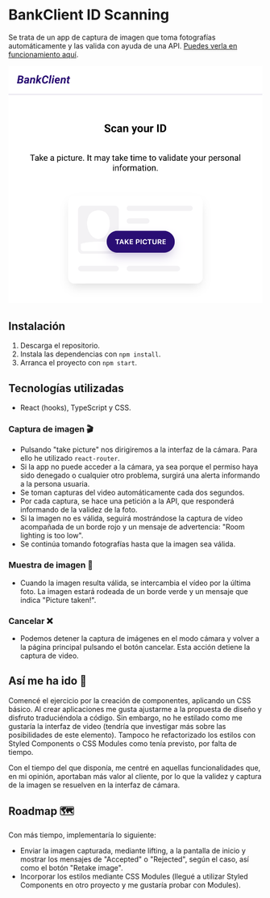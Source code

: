# BankClient ID Scanning

Se trata de un app de captura de imagen que toma fotografías automáticamente y las valida con ayuda de una API. [Puedes verla en funcionamiento aquí](https://mariaozamiz.github.io/z1-frontend-developer/).

![Captura de pantalla](https://raw.githubusercontent.com/mariaozamiz/z1-frontend-developer/main/src/images/bankclient.png)


## Instalación

1. Descarga el repositorio.
2. Instala las dependencias con ```npm install```.
3. Arranca el proyecto con ```npm start```.
   

## Tecnologías utilizadas

- React (hooks), TypeScript y CSS.


### Captura de imagen 🎬

- Pulsando "take picture" nos dirigiremos a la interfaz de la cámara. Para ello he utilizado ```react-router```.
- Si la app no puede acceder a la cámara, ya sea porque el permiso haya sido denegado o cualquier otro problema, surgirá una alerta informando a la persona usuaria.
- Se toman capturas del video automáticamente cada dos segundos.
- Por cada captura, se hace una petición a la API, que responderá informando de la validez de la foto.
-  Si la imagen no es válida, seguirá mostrándose la captura de vídeo acompañada de un borde rojo y un mensaje de advertencia: "Room lighting is too low".
-  Se continúa tomando fotografías hasta que la imagen sea válida.

### Muestra de imagen 📸

-  Cuando la imagen resulta válida, se intercambia el vídeo por la última foto. La imagen estará rodeada de un borde verde y un mensaje que indica "Picture taken!".

### Cancelar ❌

- Podemos detener la captura de imágenes en el modo cámara y volver a la página principal pulsando el botón cancelar. Esta acción detiene la captura de video.
  

## Así me ha ido 💃

Comencé el ejercicio por la creación de componentes, aplicando un CSS básico. Al crear aplicaciones me gusta ajustarme a la propuesta de diseño y disfruto traduciéndola a código. Sin embargo, no he estilado como me gustaría la interfaz de video (tendría que investigar más sobre las posibilidades de este elemento). Tampoco he refactorizado los estilos con Styled Components o CSS Modules como tenía previsto, por falta de tiempo.

Con el tiempo del que disponía, me centré en aquellas funcionalidades que, en mi opinión, aportaban más valor al cliente, por lo que la validez y captura de la imagen se resuelven en la interfaz de cámara.


## Roadmap 🗺️

Con más tiempo, implementaría lo siguiente:

- Enviar la imagen capturada, mediante lifting, a la pantalla de inicio y mostrar los mensajes de "Accepted" o "Rejected", según el caso, así como el botón "Retake image".
- Incorporar los estilos mediante CSS Modules (llegué a utilizar Styled Components en otro proyecto y me gustaría probar con Modules).